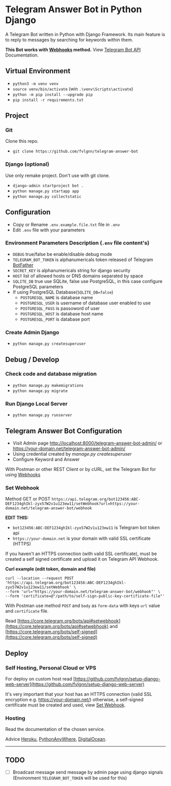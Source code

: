 # Telegram Answer Bot in Python Django
A Telegram Bot written in Python with Django Framework. Its main feature is to reply to messages by searching for keywords within them.

**This Bot works with [Webhooks](https://core.telegram.org/bots/api#setwebhook) method.** View [Telegram Bot API](https://core.telegram.org/bots/api) Documentation. 


## Virtual Environment

- `python3 -m venv venv`
- `source venv/bin/activate` (win `.\venv\Scripts\activate`)
- `python -m pip install --upgrade pip`
- `pip install -r requirements.txt`


## Project 


### Git

Clone this repo.

- `git clone https://github.com/fvlgnn/telegram-answer-bot`


### Django (optional)

Use only remake project. Don't use with git clone.

- `django-admin startproject bot .`
- `python manage.py startapp app`
- `python manage.py collectstatic`


## Configuration

- Copy or Rename `.env.example.file.txt` file in `.env`
- Edit `.env` file with your parameters


### Environment Parameters Description (`.env` file content's)

- `DEBUG` true/false be enable/disable debug mode
- `TELEGRAM_BOT_TOKEN` is alphanumericals token released of Telegram [BotFather](https://core.telegram.org/bots#3-how-do-i-create-a-bot)
- `SECRET_KEY` is alphanumericals string for django security
- `HOST` list of allowed hosts or DNS domains separated by space
- `SQLITE_DB` true use SQLite, false use PostgreSQL, in this case configure PostgreSQL parameters
- If using PostgreSQL Database(`SQLITE_DB=false`)
    - `POSTGRESQL_NAME` is database name
    - `POSTGRESQL_USER` is username of database user enabled to use
    - `POSTGRESQL_PASS` is passoword of user
    - `POSTGRESQL_HOST` is database host name
    - `POSTGRESQL_PORT` is database port 


### Create Admin Django

- `python manage.py createsuperuser`


## Debug / Develop


### Check code and database migration

- `python manage.py makemigrations`
- `python manage.py migrate`

### Run Django Local Server

- `python manage.py runserver`


## Telegram Answer Bot Configuration

- Visit Admin page [http://localhost:8000/telegram-answer-bot-admin/](http://localhost:8000/telegram-answer-bot-admin/) or https://your-domain.net/telegram-answer-bot-admin/
- Using credential created by _manage.py createsuperuser_
- Configure Keyword and Answer

With Postman or other REST Client or by cURL, set the Telegram Bot for using [Webhooks](https://core.telegram.org/bots/api#setwebhook)


### Set Webhook

Method GET or POST `https://api.telegram.org/bot123456:ABC-DEF1234ghIkl-zyx57W2v1u123ew11/setWebhook?url=https://your-domain.net/telegram-answer-bot/webhook`

**EDIT THIS:**

- `bot123456:ABC-DEF1234ghIkl-zyx57W2v1u123ew11` is Telegram bot token api
- `https://your-domain.net` is your domain with valid SSL certificate (HTTPS)


If you haven't an HTTPS connection (with valid SSL certificate), must be created a self signed certificate and upload it on Telegram API Webhook.

**Curl example (edit token, domain and file)** 

```
curl --location --request POST 'https://api.telegram.org/bot123456:ABC-DEF1234ghIkl-zyx57W2v1u123ew11/setWebhook' \
--form 'url="https://your-domain.net/telegram-answer-bot/webhook"' \
--form 'certificate=@"/path/to/self-sign-public-key-certificate-file"'
```

With Postman use method `POST` and `body` as `form-data` with keys `url` value and `certificate` file. 

Read [https://core.telegram.org/bots/api#setwebhook](https://core.telegram.org/bots/api#setwebhook) and [https://core.telegram.org/bots/self-signed](https://core.telegram.org/bots/self-signed)


## Deploy


### Self Hosting, Personal Cloud or VPS

For deploy on custom host read [https://github.com/fvlgnn/setup-django-web-server](https://github.com/fvlgnn/setup-django-web-server)

It's very important that your host has an HTTPS connection (valid SSL encryption e.g. https://your-domain.net/) otherwise, a self-signed certificate must be created and used, view [Set Webhook](#set-webhook).


### Hosting

Read the documentation of the chosen service.

Advice [Heroku](https://www.heroku.com/), [PythonAnyWhere](https://eu.pythonanywhere.com), [DigitalOcean](https://www.digitalocean.com/).


----

## TODO

- [ ] Broadcast message send message by admin page using django signals (Environment `TELEGRAM_BOT_TOKEN` will be used for this)

